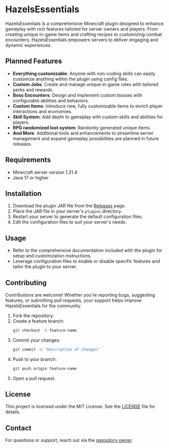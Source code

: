 
# HazelsEssentials

HazelsEssentials is a comprehensive Minecraft plugin designed to enhance gameplay with rich features tailored for server owners and players. From creating unique in-game items and crafting recipes to customizing combat encounters, HazelsEssentials empowers servers to deliver engaging and dynamic experiences.

## Planned Features

- **Everything customizable**: Anyone with non-coding skills can easily customize anything within the plugin using config files. 
- **Custom Jobs**: Create and manage unique in-game roles with tailored perks and rewards.
- **Boss Encounters**: Design and implement custom bosses with configurable abilities and behaviors.
- **Custom Items**: Introduce new, fully customizable items to enrich player interactions and economies.
- **Skill System**: Add depth to gameplay with custom skills and abilities for players.
- **RPG randomized loot system**: Randomly generated unique items. 
- **And More**: Additional tools and enhancements to streamline server management and expand gameplay possibilities are planned in future releases.

## Requirements

- Minecraft server version 1.21.4
- Java 17 or higher

## Installation

1. Download the plugin JAR file from the [Releases](https://github.com/cgardne89/HazelsEssentials/releases) page.
2. Place the JAR file in your server's `plugins` directory.
3. Restart your server to generate the default configuration files.
4. Edit the configuration files to suit your server's needs.

## Usage

- Refer to the comprehensive documentation included with the plugin for setup and customization instructions.
- Leverage configuration files to enable or disable specific features and tailor the plugin to your server.

## Contributing

Contributions are welcome! Whether you're reporting bugs, suggesting features, or submitting pull requests, your support helps improve HazelsEssentials for the community.

1. Fork the repository.
2. Create a feature branch:
   ```bash
   git checkout -b feature-name
   ```
3. Commit your changes:
   ```bash
   git commit -m "Description of changes"
   ```
4. Push to your branch:
   ```bash
   git push origin feature-name
   ```
5. Open a pull request.

## License

This project is licensed under the MIT License. See the [LICENSE](LICENSE) file for details.

## Contact

For questions or support, reach out via the [repository owner](https://github.com/cgardne89).  
